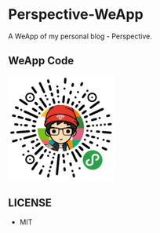 # Perspective-WeApp

A WeApp of my personal blog - Perspective.

## WeApp Code

<img src="img/weapp_code.jpg" width="215">

## LICENSE

- MIT
